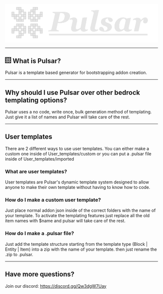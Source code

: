 <p align="center">
  <img src="./Assets/Images/logo.png" />
</p>

---
## <img width=20, height=20, src="./Assets/Images/pulsar_icon.png" /> What is Pulsar?
Pulsar is a template based generator for bootstrapping addon creation.

---
## Why should I use Pulsar over other bedrock templating options?
Pulsar uses a no code, write once, bulk generation method of templating.
Just give it a list of names and Pulsar will take care of the rest.

---
## User templates
There are 2 different ways to use user templates. 
You can either make a custom one inside of User_templates/custom or you can put a .pulsar file inside of User_templates/imported

### What are user templates?
User templates are Pulsar's dynamic template system designed to allow anyone to make their own template without having to know how to code.

### How do I make a custom user template?
Just place normal addon json inside of the correct folders with the name of your template. To activate the templating features just replace all the old item names with $name and pulsar will take care of the rest.

### How do I make a .pulsar file?
Just add the template structure starting from the template type (Block | Entity | Item) into a zip with the name of your template.
then just rename the .zip to .pulsar.

---
## Have more questions?
Join our discord: https://discord.gg/Qw3dgW7Uay